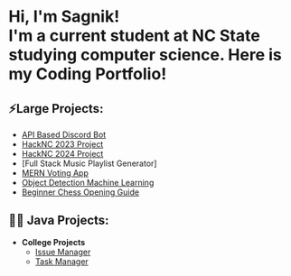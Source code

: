 
<h1>Hi, I'm Sagnik! <br/><a>I'm a current student at NC State studying computer science. Here is my Coding Portfolio!</a></h1>

 <h2>⚡Large Projects: </h2>
 
- [API Based Discord Bot](https://github.com/SagnikSaha01/Discord-Bot)
- [HackNC 2023 Project](https://github.com/shane1595042264/eco-sprout)
- [HackNC 2024 Project](https://github.com/AChakka/HackNc2024)
- [Full Stack Music Playlist Generator]
- [MERN Voting App](https://github.com/SagnikSaha01/Voting-App)
- [Object Detection Machine Learning](https://github.com/SagnikSaha01/Machine-Learning)
- [Beginner Chess Opening Guide](https://github.com/SagnikSaha01/ChessOpeningGuide)


<h2>👨‍💻 Java Projects:</h2>

- <b>College Projects</b>
  - [Issue Manager](https://github.com/SagnikSaha01/Issue-Manager)
  - [Task Manager](https://github.com/SagnikSaha01/Task-Manager)
  <!--
- <b>Linked Lists</b>
  - [Linked Lists Stacks & Queues](https://github.com/SagnikSaha01/StacksAndQueues)
  - [Linked Lists Game](https://github.com/SagnikSaha01/OddGame)
- <b>Binary Trees </b>
  - [Binary Tree Basics](https://github.com/SagnikSaha01/BinaryTreeBasics)
  - [Binary Tree Balance Challenge](https://github.com/SagnikSaha01/BinaryTreeChallenge)

-->

<!--
**SagnikSaha01/SagnikSaha01** is a ✨ _special_ ✨ repository because its `README.md` (this file) appears on your GitHub profile.

Here are some ideas to get you started:

- 🔭 I’m currently working on ...
- 🌱 I’m currently learning ...
- 👯 I’m looking to collaborate on ...
- 🤔 I’m looking for help with ...
- 💬 Ask me about ...
- 📫 How to reach me: ...
- 😄 Pronouns: ...
- ⚡ Fun fact: ...
-->
